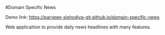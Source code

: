 #Domain Specific News 

Demo link: https://parveen-sishodiya-git.github.io/domain-specific-news

Web applicaition to provide daily news headlines with many features.
